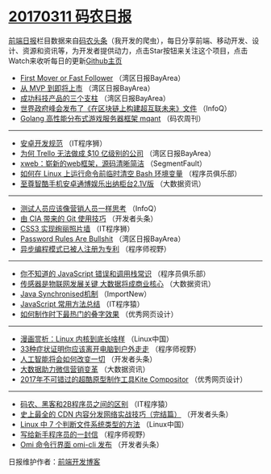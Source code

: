 # [20170311 码农日报](11.md)

[前端日报](http://caibaojian.com/c/news)栏目数据来自[码农头条](http://hao.caibaojian.com/)（我开发的爬虫），每日分享前端、移动开发、设计、资源和资讯等，为开发者提供动力，点击Star按钮来关注这个项目，点击Watch来收听每日的更新[Github主页](https://github.com/kujian/frontendDaily)
* [First Mover or Fast Follower](http://hao.caibaojian.com/29494.html) （湾区日报BayArea）
* [从 MVP 到即将上市](http://hao.caibaojian.com/29495.html) （湾区日报BayArea）
* [成功科技产品的三个支柱](http://hao.caibaojian.com/29496.html) （湾区日报BayArea）
* [世界政府峰会发布了《在区块链上构建超互联未来》文件](http://hao.caibaojian.com/29639.html) （InfoQ）
* [Golang 高性能分布式游戏服务器框架 mqant](http://hao.caibaojian.com/29669.html) （码农周刊）

***
* [安卓开发规范](http://hao.caibaojian.com/29711.html) （IT程序狮）
* [为何 Trello 无法做成 $10 亿级别的公司](http://hao.caibaojian.com/29649.html) （湾区日报BayArea）
* [xweb：崭新的web框架，源码清晰简洁](http://hao.caibaojian.com/29684.html) （SegmentFault）
* [如何在 Linux 上运行命令前临时清空 Bash 环境变量](http://hao.caibaojian.com/29660.html) （程序员俱乐部）
* [至尊智酷手机安卓通博娱乐出纳柜台2.1V版](http://hao.caibaojian.com/29701.html) （大数据资讯）

***
* [测试人员应该像营销人员一样思考](http://hao.caibaojian.com/29640.html) （InfoQ）
* [由 CIA 带来的 Git 使用技巧](http://hao.caibaojian.com/29716.html) （开发者头条）
* [CSS3 实现绚丽照片墙](http://hao.caibaojian.com/29712.html) （IT程序狮）
* [Password Rules Are Bullshit](http://hao.caibaojian.com/29650.html) （湾区日报BayArea）
* [异步编程模式已被人注册为专利](http://hao.caibaojian.com/29691.html) （程序师视野）

***
* [你不知道的 JavaScript 错误和调用栈常识](http://hao.caibaojian.com/29661.html) （程序员俱乐部）
* [传感器是物联网发展关键 大数据将成商业核心](http://hao.caibaojian.com/29702.html) （大数据资讯）
* [Java Synchronised机制](http://hao.caibaojian.com/29641.html) （ImportNew）
* [JavaScript 常用方法总结](http://hao.caibaojian.com/29670.html) （IT程序猿）
* [如何制作时下最热门的叠字效果](http://hao.caibaojian.com/29714.html) （优秀网页设计）

***
* [漫画赏析：Linux 内核到底长啥样](http://hao.caibaojian.com/29651.html) （Linux中国）
* [33种症状证明你应该离开电脑到户外走走](http://hao.caibaojian.com/29692.html) （程序师视野）
* [人工智能将会如何改变一切](http://hao.caibaojian.com/29662.html) （开发者头条）
* [大数据助力微信营销变革](http://hao.caibaojian.com/29703.html) （大数据资讯）
* [2017年不可错过的超酷原型制作工具Kite Compositor](http://hao.caibaojian.com/29713.html) （优秀网页设计）

***
* [码农、黑客和2B程序员之间的区别](http://hao.caibaojian.com/29671.html) （IT程序猿）
* [史上最全的 CDN 内容分发网络实战技巧（完结篇）](http://hao.caibaojian.com/29721.html) （开发者头条）
* [Linux 中 7 个判断文件系统类型的方法](http://hao.caibaojian.com/29652.html) （Linux中国）
* [写给新手程序员的一封信](http://hao.caibaojian.com/29693.html) （程序师视野）
* [Omi 命令行界面 omi-cli 发布](http://hao.caibaojian.com/29663.html) （开发者头条）

日报维护作者：[前端开发博客](http://caibaojian.com/) 